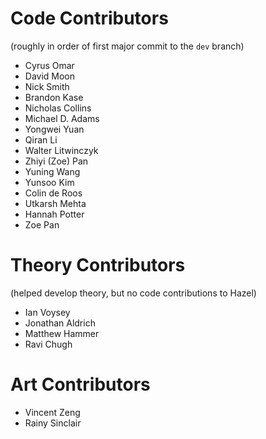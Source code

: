 # Code Contributors 
(roughly in order of first major commit to the `dev` branch)

- Cyrus Omar
- David Moon
- Nick Smith
- Brandon Kase
- Nicholas Collins
- Michael D. Adams
- Yongwei Yuan
- Qiran Li
- Walter Litwinczyk
- Zhiyi (Zoe) Pan
- Yuning Wang
- Yunsoo Kim
- Colin de Roos
- Utkarsh Mehta
- Hannah Potter
- Zoe Pan

# Theory Contributors 
(helped develop theory, but no code contributions to Hazel)

- Ian Voysey
- Jonathan Aldrich
- Matthew Hammer
- Ravi Chugh

# Art Contributors
- Vincent Zeng
- Rainy Sinclair
